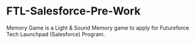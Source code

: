 # FTL-Salesforce-Pre-Work
Memory Game is a Light &amp; Sound Memory game to apply for Futureforce Tech Launchpad (Salesforce) Program.
